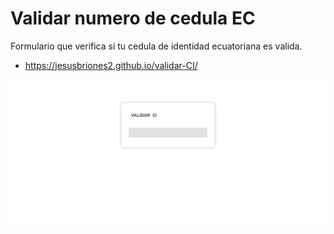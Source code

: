 # Validar numero de cedula EC
Formulario que verifica si tu cedula de identidad ecuatoriana es valida.

* https://jesusbriones2.github.io/validar-CI/

![screenshot of the page](screenshot.png "screenshot")
